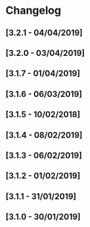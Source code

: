 # Changelog

## [3.2.1 - 04/04/2019]
## [3.2.0 - 03/04/2019]
## [3.1.7 - 01/04/2019]
## [3.1.6 - 06/03/2019]
## [3.1.5 - 10/02/2018]
## [3.1.4 - 08/02/2019]
## [3.1.3 - 06/02/2019]
## [3.1.2 - 01/02/2019]
## [3.1.1 - 31/01/2019]
## [3.1.0 - 30/01/2019]
